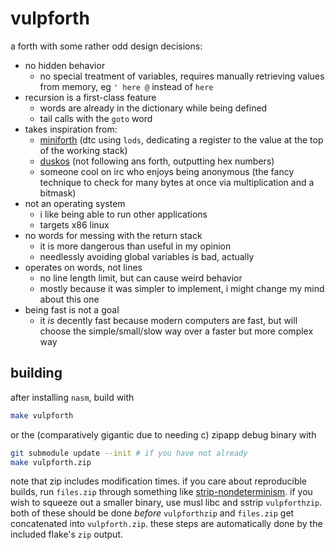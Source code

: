 # vulpforth

a forth with some rather odd design decisions:

- no hidden behavior
  - no special treatment of variables, requires manually retrieving
    values from memory, eg `' here @` instead of `here`
- recursion is a first-class feature
  - words are already in the dictionary while being defined
  - tail calls with the `goto` word
- takes inspiration from:
  - [miniforth](https://github.com/meithecatte/miniforth)
    (dtc using `lods`, dedicating a register to the value at the top
    of the working stack)
  - [duskos](https://duskos.org/)
    (not following ans forth, outputting hex numbers)
  - someone cool on irc who enjoys being anonymous
    (the fancy technique to check for many bytes at once via
    multiplication and a bitmask)
- not an operating system
  - i like being able to run other applications
  - targets x86 linux
- no words for messing with the return stack
  - it is more dangerous than useful in my opinion
  - needlessly avoiding global variables is bad, actually
- operates on words, not lines
  - no line length limit, but can cause weird behavior
  - mostly because it was simpler to implement, i might change my mind
    about this one
- being fast is not a goal
  - it *is* decently fast because modern computers are fast, but
    will choose the simple/small/slow way over a faster but more
    complex way

## building

after installing `nasm`, build with

```sh
make vulpforth
```

or the (comparatively gigantic due to needing c) zipapp
debug binary with

```sh
git submodule update --init # if you have not already
make vulpforth.zip
```

note that zip includes modification times. if you care about
reproducible builds, run `files.zip` through something like
[strip-nondeterminism]. if you wish to squeeze out a smaller binary,
use musl libc and sstrip `vulpforthzip`. both of these should be done
*before* `vulpforthzip` and `files.zip` get concatenated into
`vulpforth.zip`. these steps are automatically done by the included
flake's `zip` output.

[strip-nondeterminism]: https://salsa.debian.org/reproducible-builds/strip-nondeterminism
